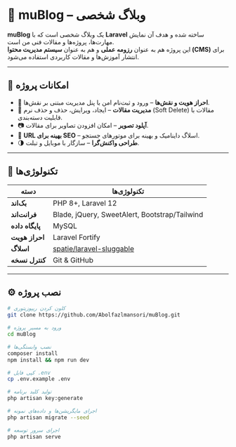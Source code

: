 # 📰 muBlog – وبلاگ شخصی 

**muBlog** یک وبلاگ شخصی است که با **Laravel** ساخته شده و هدف آن نمایش مهارت‌ها، پروژه‌ها و مقالات فنی من است.  
این پروژه هم به عنوان **رزومه عملی** و هم به عنوان **سیستم مدیریت محتوا (CMS)** برای انتشار آموزش‌ها و مقالات کاربردی استفاده می‌شود.

---

## 🚀 امکانات پروژه

- 🧩 **احراز هویت و نقش‌ها** – ورود و ثبت‌نام امن با پنل مدیریت مبتنی بر نقش‌ها.
- 📝 **مدیریت مقالات** – ایجاد، ویرایش، حذف و حذف نرم (Soft Delete) مقالات با قابلیت دسته‌بندی.
- 📷 **آپلود تصویر** – امکان افزودن تصاویر برای مقالات.
- 🧠 **URL بهینه برای SEO** – اسلاگ داینامیک و بهینه برای موتورهای جستجو.
- 🌗 **طراحی واکنش‌گرا** – سازگار با موبایل و تبلت.

---

## 🧰 تکنولوژی‌ها

| دسته | تکنولوژی‌ها |
|-------|-------------|
| **بک‌اند** | PHP 8+, Laravel 12 |
| **فرانت‌اند** | Blade, jQuery, SweetAlert, Bootstrap/Tailwind |
| **پایگاه داده** | MySQL |
| **احراز هویت** | Laravel Fortify |
| **اسلاگ** | [spatie/laravel-sluggable](https://github.com/spatie/laravel-sluggable) |
| **کنترل نسخه** | Git & GitHub |

---

## ⚙️ نصب پروژه

```bash
# کلون کردن ریپوزیتوری
git clone https://github.com/Abolfazlmansori/muBlog.git

# ورود به مسیر پروژه
cd muBlog

# نصب وابستگی‌ها
composer install
npm install && npm run dev

# کپی فایل .env
cp .env.example .env

# تولید کلید برنامه
php artisan key:generate

# اجرای مایگریشن‌ها و داده‌های نمونه
php artisan migrate --seed

# اجرای سرور توسعه
php artisan serve
